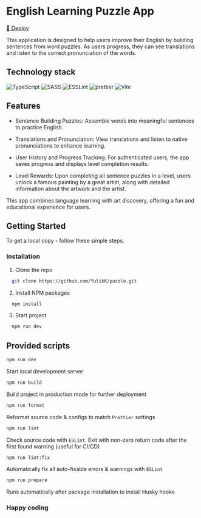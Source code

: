 # English Learning Puzzle App

[🚀 Deploy](https://yulikk.github.io/puzzle/)

This application is designed to help users improve their English by building sentences from word puzzles. As users progress, they can see translations and listen to the correct pronunciation of the words.

## Technology stack

![TypeScript](https://img.shields.io/badge/typescript-%23007ACC.svg?style=for-the-badge&logo=typescript&logoColor=white) ![SASS](https://img.shields.io/badge/sass-%2320232a.svg?style=for-the-badge&logo=sass) ![ESSLint](https://img.shields.io/badge/eslint-%23593d88.svg?style=for-the-badge&logo=eslint&logoColor=white) ![prettier](https://img.shields.io/badge/prettier-%23EC5990.svg?style=for-the-badge&logo=prettier&logoColor=white) ![Vite](https://img.shields.io/badge/vite-%23593d88.svg?style=for-the-badge&logo=vite&logoColor=white)

## Features

- Sentence Building Puzzles: Assemble words into meaningful sentences to practice English.

- Translations and Pronunciation: View translations and listen to native pronunciations to enhance learning.

- User History and Progress Tracking: For authenticated users, the app saves progress and displays level completion results.

- Level Rewards: Upon completing all sentence puzzles in a level, users unlock a famous painting by a great artist, along with detailed information about the artwork and the artist.

This app combines language learning with art discovery, offering a fun and educational experience for users.

## Getting Started

To get a local copy - follow these simple steps.

### Installation

1. Clone the repo

```sh
  git clone https://github.com/YulikK/puzzle.git
```

2. Install NPM packages

```sh
  npm install
```

3. Start project

```sh
  npm run dev
```

<!-- SCRIPTS -->

## Provided scripts

```sh
npm run dev
```

Start local development server

```sh
npm run build
```

Build project in production mode for further deployment

```sh
npm run format
```

Reformat source code & configs to match `Prettier` settings

```sh
npm run lint
```

Check source code with `ESLint`. Exit with non-zero return code after the first found warning (useful for CI/CD)

```sh
npm run lint:fix
```

Automatically fix all auto-fixable errors & warnings with `ESLint`

```sh
npm run prepare
```

Runs automatically after package installation to install Husky hooks

### Happy coding
